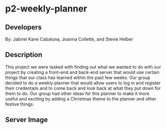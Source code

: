 # p2-weekly-planner

## Developers
By: Jabriel Kane Cabaluna, Joanna Collette, and Stevie Helber

## Description
This project we were tasked with finding out what we wanted to do with our project by creating a front-end and back-end server that would use certain things that our class has learned within the past few weeks. Our group decided to do a weekly planner that would allow users to log in and register their credentails and to come back and look back at what they put down for them to do. Our group had other ideas for this planner to make it more useful and exciting by adding a Christmas theme to the planner and other festive things.

## Server Image
